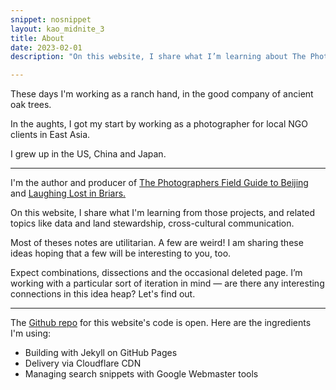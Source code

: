 ```yaml
---
snippet: nosnippet
layout: kao_midnite_3
title: About 
date: 2023-02-01
description: "On this website, I share what I’m learning about The Photographers Field Guide to Beijing and Laughing Lost in Briars"

---
```




These days I'm working as a ranch hand, in the good company of ancient oak trees.

In the aughts, I got my start by working as a photographer for local NGO clients in East Asia.

I grew up in the US, China and Japan.


---


I'm the author and producer of [The Photographers Field Guide to Beijing] and [Laughing Lost in Briars.]

On this website, I share what I'm learning from those projects, and related topics like data and land stewardship, cross-cultural communication.

Most of theses notes are utilitarian. A few are weird! I am sharing these ideas hoping that a few will be interesting to you, too.

Expect combinations, dissections and the occasional deleted page. I’m working with a particular sort of iteration in mind — are there any interesting connections in this idea heap? Let's find out.

[The Photographers Field Guide to Beijing]: https://www.zachmccabe.com/beijing

[Laughing Lost in Briars.]: https://www.zachmccabe.com/briars


---


The [Github repo] for this website's code is open. Here are the ingredients I'm using:

+ Building with Jekyll on GitHub Pages
+ Delivery via Cloudflare CDN
+ Managing search snippets with Google Webmaster tools


[Github repo]: https://github.com/zachmccabe/zachmccabe.github.io

